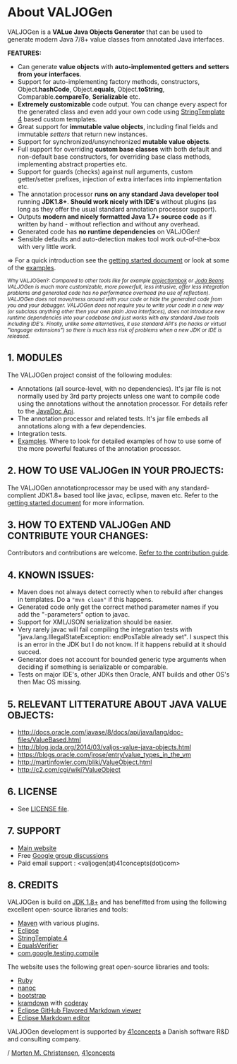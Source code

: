 <a name="jumbotron-start"/>

# About VALJOGen

VALJOGen is a **VALue Java Objects Generator** that can be used to generate modern Java 7/8+ value classes from annotated Java interfaces.

**FEATURES:**

+ Can generate **value objects** with **auto-implemented getters and setters from your interfaces**.
+ Support for auto-implementing factory methods, constructors, Object.**hashCode**, Object.**equals**, Object.**toString**, Comparable.**compareTo**, **Serializable** etc.
+ **Extremely customizable** code output. You can change every aspect for the generated class and even add your own code using [StringTemplate 4](http://www.stringtemplate.org) based custom templates.
+ Great support for **immutable value objects**, including final fields and immutable *setters* that return new instances.
+ Support for synchronized/unsynchronized **mutable value objects**.
+ Full support for overriding **custom base classes** with both default and non-default base constructors, for overriding base class methods, implementing abstract properties etc.
+ Support for guards (checks) against null arguments, custom getter/setter prefixes, injection of extra interfaces into implementation etc.
+ The annotation processor **runs on any standard Java developer tool** running **JDK1.8+**. **Should work nicely with IDE's** without plugins (as long as they offer the usual standard annotation processor support).
+ Outputs **modern and nicely formatted Java 1.7+ source code** as if written by hand - without reflection and without any overhead.
+ Generated code has **no runtime dependencies** on VALJOGen!
+ Sensible defaults and auto-detection makes tool work out-of-the-box with very little work.

=> For a quick introduction see the [getting started document](GETSTARTED.md) or look at some of the [examples](http://valjogen.41concepts.com/examples.html).

<sub>Why VALJOGen?: *Compared to other tools like for example [projectlombok](http://projectlombok.org/) or [Joda Beans](http://www.joda.org/joda-beans/) VALJOGen is much more customizable, more powerfull, less intrusive, offer less integration problems and generated code has no performance overhead (no use of reflection). VALJOGen does not move/mess around with your code or hide the generated code from you and your debugger. VALJOGen does not require you to write your code in a new way (or subclass anything other then your own plain Java interfaces), does not introduce new runtime dependencies into your codebase and just works with any standard Java tools including IDE's. Finally, unlike some alternatives, it use standard API's (no hacks or virtual "language extensions") so there is much less risk of problems when a new JDK or IDE is released.*</sub>

<a name="jumbotron-end"/>

## 1. MODULES

The VALJOGen project consist of the following modules:

- Annotations (all source-level, with no dependencies). It's jar file is not normally used by 3rd party projects unless one want to compile code using the annotations without the annotation processor. For details refer to the [JavaDoc Api](http://valjogen.41concepts.com/apidocs/com/fortyoneconcepts/valjogen/annotations/package-summary.html).
- The annotation processor and related tests. It's jar file embeds all annotations along with a few dependencies.
- Integration tests.
- [Examples](http://valjogen.41concepts.com/examples.html). Where to look for detailed examples of how to use some of the more powerful features of the annotation processor.

## 2. HOW TO USE VALJOGen IN YOUR PROJECTS:

The VALJOGen annotationprocessor may be used with any standard-complient JDK1.8+ based tool like javac, eclipse, maven etc. Refer to the [getting started document](GETSTARTED.md) for more information.

## 3. HOW TO EXTEND VALJOGen AND CONTRIBUTE YOUR CHANGES:

Contributors and contributions are welcome. [Refer to the contribution guide](CONTRIBUTING.md).

## 4. KNOWN ISSUES:
- Maven does not always detect correctly when to rebuild after changes in templates. Do a `"mvn clean"` if this happens.
- Generated code only get the correct method parameter names if you add the "-parameters" option to javac.
- Support for XML/JSON serialization should be easier.
- Very rarely javac will fail compiling the integration tests with "java.lang.IllegalStateException: endPosTable already set". I suspect this is an error in the JDK but I do not know. If it happens rebuild at it should succed.
- Generator does not account for bounded generic type arguments when deciding if something is serializable or comparable.
- Tests on major IDE's, other JDKs then Oracle, ANT builds and other OS's then Mac OS missing.

## 5. RELEVANT LITTERATURE ABOUT JAVA VALUE OBJECTS:
- <http://docs.oracle.com/javase/8/docs/api/java/lang/doc-files/ValueBased.html>
- <http://blog.joda.org/2014/03/valjos-value-java-objects.html>
- <https://blogs.oracle.com/jrose/entry/value_types_in_the_vm>
- <http://martinfowler.com/bliki/ValueObject.html>
- <http://c2.com/cgi/wiki?ValueObject>

## 6. LICENSE
- See [LICENSE file](LICENSE.md).

## 7. SUPPORT
- [Main website](http://valjogen.41concepts.com)
- Free [Google group discussions](http://groups.google.com/group/valjogen)
- Paid email support : <valjogen(at)41concepts(dot)com>

## 8. CREDITS

VALJOGen is build on [JDK 1.8+](http://www.oracle.com/technetwork/java/index.html) and has benefitted from using the following excellent open-source libraries and tools:

- [Maven](http://maven.apache.org/) with various plugins.
- [Eclipse](https://www.eclipse.org/)
- [StringTemplate 4](http://www.stringtemplate.org/)
- [EqualsVerifier](http://www.jqno.nl/equalsverifier/)
- [com.google.testing.compile](https://github.com/google/compile-testing)

The website uses the following great open-source libraries and tools:

- [Ruby](https://www.ruby-lang.org/en/)
- [nanoc](http://nanoc.ws/)
- [bootstrap](http://getbootstrap.com)
- [kramdown](http://kramdown.gettalong.org/) with [coderay](http://coderay.rubychan.de/)
- [Eclipse GitHub Flavored Markdown viewer](https://raw.github.com/satyagraha/gfm_viewer/master/p2-composite/)
- [Eclipse Markdown editor](http://www.winterwell.com/software/updatesite/)

VALJOGen development is supported by [41concepts](http://www.41concepts.com) a Danish software R&D and consulting company.

/ [Morten M. Christensen](http://www.linkedin.com/in/mortench), [41concepts](http://www.41concepts.com)